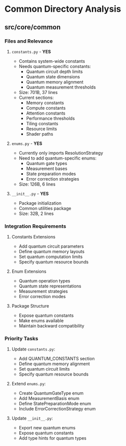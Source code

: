 # Common Directory Analysis

## src/core/common

### Files and Relevance

1. `constants.py` - **YES**
   - Contains system-wide constants
   - Needs quantum-specific constants:
     - Quantum circuit depth limits
     - Quantum state dimensions
     - Quantum memory alignment
     - Quantum measurement thresholds
   - Size: 701B, 37 lines
   - Current sections:
     - Memory constants
     - Compute constants
     - Attention constants
     - Performance thresholds
     - Tiling constants
     - Resource limits
     - Shader paths

2. `enums.py` - **YES**
   - Currently only imports ResolutionStrategy
   - Need to add quantum-specific enums:
     - Quantum gate types
     - Measurement bases
     - State preparation modes
     - Error correction strategies
   - Size: 126B, 6 lines

3. `__init__.py` - **YES**
   - Package initialization
   - Common utilities package
   - Size: 32B, 2 lines

### Integration Requirements

1. Constants Extensions
   - Add quantum circuit parameters
   - Define quantum memory layouts
   - Set quantum computation limits
   - Specify quantum resource bounds

2. Enum Extensions
   - Quantum operation types
   - Quantum state representations
   - Measurement strategies
   - Error correction modes

3. Package Structure
   - Expose quantum constants
   - Make enums available
   - Maintain backward compatibility

### Priority Tasks

1. Update `constants.py`:
   - Add QUANTUM_CONSTANTS section
   - Define quantum memory alignment
   - Set quantum circuit limits
   - Specify quantum resource bounds

2. Extend `enums.py`:
   - Create QuantumGateType enum
   - Add MeasurementBasis enum
   - Define StatePreparationMode enum
   - Include ErrorCorrectionStrategy enum

3. Update `__init__.py`:
   - Export new quantum enums
   - Expose quantum constants
   - Add type hints for quantum types 